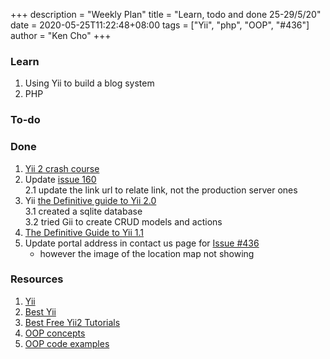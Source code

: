 +++
description = "Weekly Plan"
title = "Learn, todo and done 25-29/5/20"
date = 2020-05-25T11:22:48+08:00
tags = ["Yii", "php", "OOP", "#436"]
author = "Ken Cho"
+++

### Learn
1. Using Yii to build a blog system
2. PHP

### To-do

### Done
1. [Yii 2 crash course](https://www.youtube.com/watch?v=sRJ6GYiCwkI) 
2. Update [issue 160](https://github.com/gigascience/gigadb-website/pull/427)  
    2.1 update the link url to relate link, not the production server ones
3. Yii [the Definitive guide to Yii 2.0](https://www.yiiframework.com/doc/guide/2.0/en/start-prerequisites)  
    3.1 created a sqlite database  
    3.2 tried Gii to create CRUD models and actions  
4. [The Definitive Guide to Yii 1.1](https://www.yiiframework.com/doc/guide/1.1/en/index)
5. Update portal address in contact us page for [Issue #436](https://github.com/gigascience/gigadb-website/issues/436)
    - however the image of the location map not showing

### Resources
1. [Yii](https://www.yiiframework.com/doc/blog/1.1/en/start.overview)
2. [Best Yii](https://www.yiiframework.com/doc/blog/1.1/en/start.overview)
3. [Best Free Yii2 Tutorials](https://www.creative-tim.com/blog/web-design/free-yii2-tutorials-templates/)
4. [OOP concepts](https://searchapparchitecture.techtarget.com/definition/object-oriented-programming-OOP)
5. [OOP code examples](https://code.tutsplus.com/tutorials/object-oriented-php-for-beginners--net-12762)
